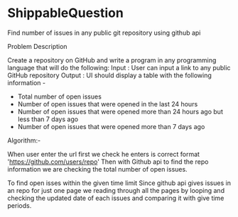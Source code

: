 # ShippableQuestion
Find number of issues in any public git repository using github api


Problem Description 

Create a repository on GitHub and write a program in any programming language that will do the following: 
Input :
User can input a link to any public GitHub repository
Output :
UI should display a table with the following information -
- Total number of open issues
- Number of open issues that were opened in the last 24 hours
- Number of open issues that were opened more than 24 hours ago but less than 7 days ago
- Number of open issues that were opened more than 7 days ago

Algorithm:-

When user enter the url first we check he enters is correct format 'https://github.com/users/repo'
Then with Github api to find the repo information we are checking the total number of open issues.

To find open isses within the given time limit
 Since github api gives issues in an repo for just one page we reading through all the pages by looping and checking the updated date of each issues and comparing it with give time periods.
 
